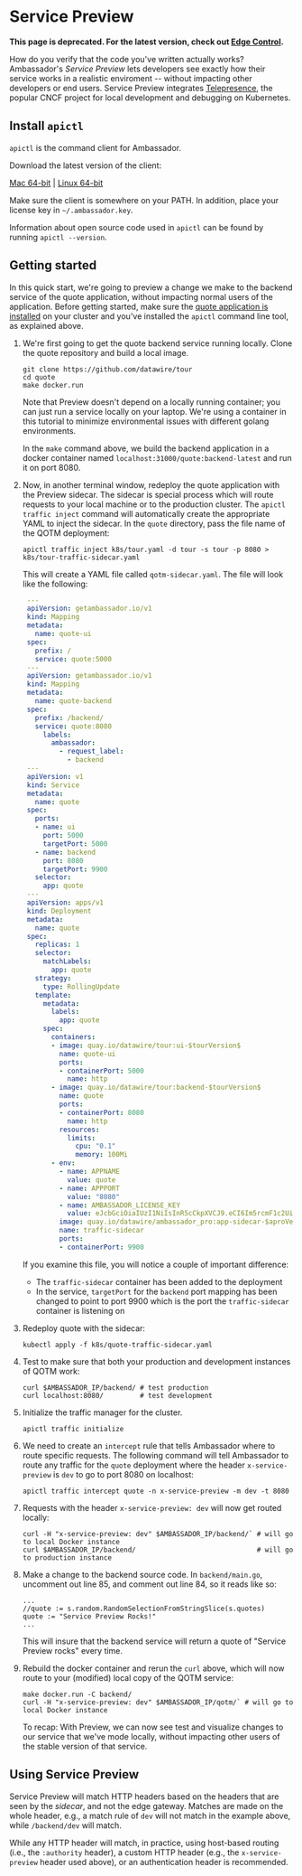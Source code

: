 # Service Preview

**This page is deprecated. For the latest version, check out [Edge Control](../../reference/edge-control).**

How do you verify that the code you've written actually works? Ambassador's *Service Preview* lets developers see exactly how their service works in a realistic enviroment -- without impacting other developers or end users. Service Preview integrates [Telepresence](https://www.telepresence.io), the popular CNCF project for local development and debugging on Kubernetes.

## Install `apictl`

`apictl` is the command client for Ambassador.

Download the latest version of the client:

<a class="apictl-dl" href="https://s3.amazonaws.com/datawire-static-files/apictl/$aproVersion$/darwin/amd64/apictl">Mac 64-bit</a> |
<a class="apictl-linux-dl" href="https://s3.amazonaws.com/datawire-static-files/apictl/$aproVersion$/linux/amd64/apictl">Linux 64-bit</a>

Make sure the client is somewhere on your PATH. In addition, place your license key in `~/.ambassador.key`.

Information about open source code used in `apictl` can be found by running `apictl --version`.

## Getting started

In this quick start, we're going to preview a change we make to the backend service of the quote application, without impacting normal users of the application. Before getting started, make sure the [quote application is installed](../../../user-guide/install-ambassador-oss) on your cluster and you've installed the `apictl` command line tool, as explained above.

1. We're first going to get the quote backend service running locally. Clone the quote repository and build a local image.

    ```
    git clone https://github.com/datawire/tour
    cd quote
    make docker.run
    ```

    Note that Preview doesn't depend on a locally running container; you can just run a service locally on your laptop. We're using a container in this tutorial to minimize environmental issues with different golang environments.

    In the `make` command above, we build the backend application in a docker container named `localhost:31000/quote:backend-latest` and run it on port 8080.

2. Now, in another terminal window, redeploy the quote application with the Preview sidecar. The sidecar is special process which will route requests to your local machine or to the production cluster. The `apictl traffic inject` command will automatically create the appropriate YAML to inject the sidecar. In the `quote` directory, pass the file name of the QOTM deployment:

   ```
   apictl traffic inject k8s/tour.yaml -d tour -s tour -p 8080 > k8s/tour-traffic-sidecar.yaml
   ```

   This will create a YAML file called `qotm-sidecar.yaml`. The file will look like the following:

   ```yaml
    ---
    apiVersion: getambassador.io/v1
    kind: Mapping
    metadata:  
      name: quote-ui
    spec:
      prefix: /
      service: quote:5000
    ---
    apiVersion: getambassador.io/v1
    kind: Mapping
    metadata:  
      name: quote-backend
    spec:
      prefix: /backend/
      service: quote:8080
        labels:
          ambassador:
            - request_label:
              - backend
    ---
    apiVersion: v1
    kind: Service
    metadata:
      name: quote
    spec:
      ports:
      - name: ui
        port: 5000
        targetPort: 5000
      - name: backend
        port: 8080
        targetPort: 9900
      selector:
        app: quote
    ---
    apiVersion: apps/v1
    kind: Deployment
    metadata:
      name: quote
    spec:
      replicas: 1
      selector:
        matchLabels:
          app: quote
      strategy:
        type: RollingUpdate
      template:
        metadata:
          labels:
            app: quote
        spec:
          containers:
          - image: quay.io/datawire/tour:ui-$tourVersion$
            name: quote-ui
            ports:
            - containerPort: 5000
              name: http
          - image: quay.io/datawire/tour:backend-$tourVersion$
            name: quote
            ports:
            - containerPort: 8080
              name: http
            resources:
              limits:
                cpu: "0.1"
                memory: 100Mi
          - env:
            - name: APPNAME
              value: quote
            - name: APPPORT
              value: "8080"
            - name: AMBASSADOR_LICENSE_KEY
              value: eJcbGciOiaIUzI1NiIsInR5cCkpXVCJ9.eCI6Im5rcmF1c2UiLCJleHAiOjE1Nzg0MTg4ODZ9.S_6-zdPyy4z1N4Jmo5e4A7fME4CbQVL_13ikw
            image: quay.io/datawire/ambassador_pro:app-sidecar-$aproVersion$
            name: traffic-sidecar
            ports:
            - containerPort: 9900
   ```

   If you examine this file, you will notice a couple of important difference:
   - The `traffic-sidecar` container has been added to the deployment
   - In the service, `targetPort` for the `backend` port mapping has been changed to point to port 9900 which is the port the `traffic-sidecar` container is listening on

4. Redeploy quote with the sidecar:

   ```
   kubectl apply -f k8s/quote-traffic-sidecar.yaml
   ```

5. Test to make sure that both your production and development instances of QOTM work:

    ```
    curl $AMBASSADOR_IP/backend/ # test production
    curl localhost:8080/         # test development
    ```

6. Initialize the traffic manager for the cluster.

    ```
    apictl traffic initialize
    ```

7. We need to create an `intercept` rule that tells Ambassador where to route specific requests. The following command will tell Ambassador to route any traffic for the `quote` deployment where the header `x-service-preview` is `dev` to go to port 8080 on localhost:

    ```
    apictl traffic intercept quote -n x-service-preview -m dev -t 8080
    ```

8. Requests with the header `x-service-preview: dev` will now get routed locally:

    ```
    curl -H "x-service-preview: dev" $AMBASSADOR_IP/backend/` # will go to local Docker instance
    curl $AMBASSADOR_IP/backend/                              # will go to production instance
    ```

9. Make a change to the backend source code. In `backend/main.go`, uncomment out line 85, and comment out line 84, so it reads like so:

    ```golang
    ...
    //quote := s.random.RandomSelectionFromStringSlice(s.quotes)
    quote := "Service Preview Rocks!"
    ...
    ```

    This will insure that the backend service will return a quote of "Service Preview rocks" every time.

10. Rebuild the docker container and rerun  the `curl` above, which will now route to your (modified) local copy of the QOTM service:

    ```
    make docker.run -C backend/
    curl -H "x-service-preview: dev" $AMBASSADOR_IP/qotm/` # will go to local Docker instance
    ```

    To recap: With Preview, we can now see test and visualize changes to our service that we've mode locally, without impacting other users of the stable version of that service.

## Using Service Preview

Service Preview will match HTTP headers based on the headers that are seen by the *sidecar*, and not the edge gateway. Matches are made on the whole header, e.g., a match rule of `dev` will not match in the example above, while `/backend/dev` will match.

While any HTTP header will match, in practice, using host-based routing (i.e., the `:authority` header), a custom HTTP header (e.g., the `x-service-preview` header used above), or an authentication header is recommended.
